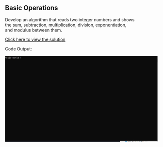 ## Basic Operations

Develop an algorithm that reads two integer numbers and shows<br>the sum, subtraction, multiplication, division, exponentiation,<br> and modulus between them.

[Click here to view the solution](https://github.com/davi-p-oliveira-11/JavaScriptCodeHub/blob/main/Challenges/Operations/solution.js)

Code Output:

![Output](https://github.com/davi-p-oliveira-11/CCodeChallengeLab/blob/main/Challenges/HelloWorld/screenshot.JPG)
